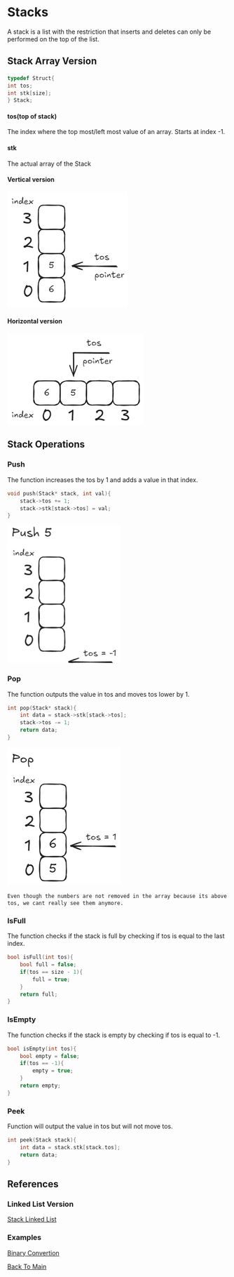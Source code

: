# Stacks

A stack is a list with the restriction that inserts and deletes
can only be performed on the top of the list.
## Stack Array Version
```c
typedef Struct{
int tos;
int stk[size];
} Stack;
```
#### tos(top of stack)
The index where the top most/left most value of an array.
Starts at index -1.
#### stk
The actual array of the Stack

#### Vertical version
![vertical_stack](Images/vertical_stack.jpg)
#### Horizontal version
![horizontal_stack](Images/horizontal_stack.jpg)

## Stack Operations
### Push
The function increases the tos by 1 and adds a value in that index.
```c
void push(Stack* stack, int val){
    stack->tos += 1;
    stack->stk[stack->tos] = val;
}
```
![push_gif](Images/push_stack.gif)
### Pop
The function outputs the value in tos and moves tos lower by 1.
```c
int pop(Stack* stack){
    int data = stack->stk[stack->tos];
    stack->tos -= 1;
    return data;
}
```
![pop_gif](Images/pop_stack.gif)
``` 
Even though the numbers are not removed in the array because its above tos, we cant really see them anymore.
```
### IsFull
The function checks if the stack is full by checking if tos is equal to the last index.
```c
bool isFull(int tos){
    bool full = false;
    if(tos == size - 1){
        full = true;
    }
    return full;
}
```
### IsEmpty
The function checks if the stack is empty by checking if tos is equal to -1.
```c
bool isEmpty(int tos){
    bool empty = false;
    if(tos == -1){
        empty = true;
    }
    return empty;
}
```

### Peek
Function will output the value in tos but will not move tos.
```c
int peek(Stack stack){
    int data = stack.stk[stack.tos];
    return data;
}
```
## References
### Linked List Version
[Stack Linked List](Stack_LinkedList.md)
### Examples
[Binary Convertion](Examples/convertToBin.c)


[Back To Main](readme.md)
